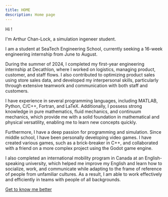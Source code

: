 ```yaml
---
title: HOME
description: Home page
---
```


Hi !

I'm Arthur Chan-Lock, a simulation ingeneer student.

I am a student at SeaTech Engineering School, currently seeking a 16-week engineering internship from June to August.

During the summer of 2024, I completed my first-year engineering internship at Decathlon, where I worked on logistics, managing product, customer, and staff flows. I also contributed to optimizing product sales using store sales data, and developed my interpersonal skills, particularly through extensive teamwork and communication with both staff and customers.

I have experience in several programming languages, including MATLAB, Python, C/C++, Fortran, and LaTeX. Additionally, I possess strong knowledge in pure mathematics, fluid mechanics, and continuum mechanics, which provide me with a solid foundation in mathematical and physical versatility, enabling me to learn new concepts quickly.

Furthermore, I have a deep passion for programming and simulation. Since middle school, I have been personally developing video games. I have created various games, such as a brick-breaker in C++, and collaborated with a friend on a more complex project using the Godot game engine.

I also completed an international mobility program in Canada at an English-speaking university, which helped me improve my English and learn how to socialize, work, and communicate while adapting to the frame of reference of people from unfamiliar cultures. As a result, I am able to work effectively and efficiently in teams with people of all backgrounds.

[Get to know me better](/about "Get to know me better")